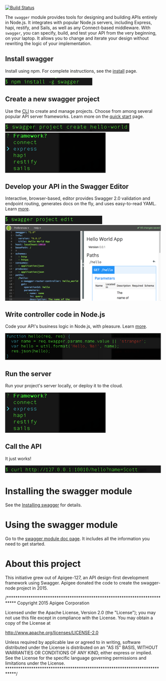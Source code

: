 [![Build Status](https://travis-ci.org/swagger-api/swagger-node.svg?branch=master)](https://travis-ci.org/swagger-api/swagger-node)

The `swagger` module provides tools for designing and building APIs entirely in Node.js. It integrates with popular Node.js servers, including Express, hapi, restify, and Sails, as well as any Connect-based middleware. With `swagger`, you can specify, build, and test your API from the very beginning, on your laptop. It allows you to change and iterate your design without rewriting the logic of your implementation.

## Install swagger

Install using npm. For complete instructions, see the [install](./docs/install.md) page. 

![alt text](./docs/images/swagger-install.png)

## Create a new swagger project

Use the [CLI](./docs/cli.md) to create and manage projects. Choose from among several popular API server frameworks. Learn more on the [quick start](./docs/quick-start.md) page. 

![alt text](./docs/images/project-create.png)
![alt text](./docs/images/project-server.png)

## Develop your API in the Swagger Editor

Interactive, browser-based, editor provides Swagger 2.0 validation and endpoint routing, generates docs on the fly, and uses easy-to-read YAML. Learn [more](http://editor.swagger.io/). 

![alt text](./docs/images/project-start-editor.png)
![alt text](./docs/images/project-editor.png)

## Write controller code in Node.js

Code your API's business logic in Node.js, with pleasure. Learn [more](./docs/controllers.md). 

![alt text](./docs/images/project-controller.png)

## Run the server

Run your project's server locally, or deploy it to the cloud. 

![alt text](./docs/images/project-server.png)

## Call the API

It just works!

![alt text](./docs/images/project-call.png)

# <a name="installation"></a>Installing the swagger module

See the [Installing swagger](https://github.com/apigee-127/swagger-node/blob/master/docs/install.md) for details. 

# <a name="using"></a>Using the swagger module

Go to the [swagger module doc page](https://github.com/apigee-127/swagger-node/blob/master/docs/README.md). It includes all the information you need to get started. 

# <a name="about"></a>About this project

This initiative grew out of Apigee-127, an API design-first development framework using Swagger. 
Apigee donated the code to create the swagger-node project in 2015.

/****************************************************************************
 Copyright 2015 Apigee Corporation

 Licensed under the Apache License, Version 2.0 (the "License");
 you may not use this file except in compliance with the License.
 You may obtain a copy of the License at

 http://www.apache.org/licenses/LICENSE-2.0

 Unless required by applicable law or agreed to in writing, software
 distributed under the License is distributed on an "AS IS" BASIS,
 WITHOUT WARRANTIES OR CONDITIONS OF ANY KIND, either express or implied.
 See the License for the specific language governing permissions and
 limitations under the License.
 ****************************************************************************/
